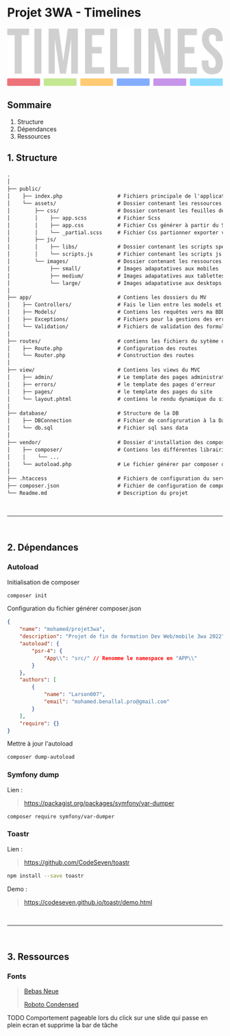 # Projet 3WA - Timelines

![Timelines](public/assets/images/logo.svg "logo Timelines")

## Sommaire

1. Structure
2. Dépendances
3. Ressources

## 1. Structure

````md
.
│
├── public/
│    ├── index.php                  # Fichiers principale de l'application qui gère les routes et le rendu
│    └── assets/                    # Dossier contenant les ressources Css/Js/images
│        ├── css/                   # Dossier contenant les feuilles de styles
│        │    ├── app.scss          # Fichier Scss
│        │    ├── app.css           # Fichier Css générer à partir du Scss
│        │    └── _partial.scss     # Fichier Css partionner exporter vers app.scss
│        ├── js/
│        │    ├── libs/             # Dossier contenant les scripts spécifiques exporté vers scripts.js
│        │    └── scripts.js        # Fichier contenant les scripts js principaux
│        └── images/                # Dossier contenant les ressources images/SVG/logo...
│             ├── small/            # Images adapatatives aux mobiles
│             ├── medium/           # Images adapatatives aux tablettes
│             └── large/            # Images adapatativse aux desktops
│
├── app/                            # Contiens les dossiers du MV
│    ├── Controllers/               # Fais le lien entre les models et le view
│    ├── Models/                    # Contiens les requêtes vers ma BDD
│    ├── Exceptions/                # Fichiers pour la gestions des erreur PHP
│    └── Validation/                # Fichiers de validation des formulaires PHP
│
├── routes/                         # contiens les fichiers du sytème de routes
│    ├── Route.php                  # Configuration des routes
│    └── Router.php                 # Construction des routes
│
├── view/                           # Contiens les views du MVC
│    ├── admin/                     # Le template des pages administrateur
│    ├── errors/                    # le template des pages d'erreur
│    ├── pages/                     # le template des pages du site
│    └── layout.phtml               # contiens le rendu dynamique du site (header/footer)
│
├── database/                       # Structure de la DB
│    ├── DBConnection               # Fichier de configruration à la Database
│    └── db.sql                     # Fichier sql sans data
│
├── vendor/                         # Dossier d'installation des composents de composer
│    ├── composer/                  # Contiens les différentes librairies intallé via composer
│    │    └── ...
│    └── autoload.php               # Le fichier générer par composer qui gére l'autoload
│
├── .htaccess                       # Fichiers de configuration du serveurs HTTP Apache
├── composer.json                   # Fichier de configuration de composer
└── Readme.md                       # Description du projet
````

&nbsp;

---

&nbsp;

## 2. Dépendances

### Autoload

Initialisation de composer

````bash
composer init
````

Configuration du fichier générer composer.json

````json
{
    "name": "mohamed/projet3wa",
    "description": "Projet de fin de formation Dev Web/mobile 3wa 2022",
    "autoload": {
        "psr-4": {
            "App\\": "src/" // Renomme le namespace en "APP\\"
        }
    },
    "authors": [
        {
            "name": "Larson007",
            "email": "mohamed.benallal.pro@gmail.com"
        }
    ],
    "require": {}
}
````

Mettre à jour l'autoload

````bash
composer dump-autoload
````

### Symfony dump

Lien :
> <https://packagist.org/packages/symfony/var-dumper>

````bash
composer require symfony/var-dumper
````

### Toastr

Lien :
> <https://github.com/CodeSeven/toastr>

````bash
npm install --save toastr
````

Demo :
> <https://codeseven.github.io/toastr/demo.html>

&nbsp;

---

&nbsp;

## 3. Ressources

### Fonts

> [Bebas Neue](https://fonts.google.com/specimen/Bebas+Neue?query=bebas#standard-styles)
>
> [Roboto Condensed](https://fonts.google.com/specimen/Roboto+Condensed?query=roboto+conden)

TODO Comportement pageable lors du click sur une slide qui passe en plein ecran et supprime la bar de tâche
